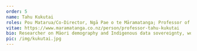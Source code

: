 ```yaml
---
order: 5
name: Tahu Kukutai
roles: Pou Matarua/Co-Director, Ngā Pae o te Māramatanga; Professor of Demography, National Institute of Demographic and Economic Analysis; Co-Director Institute for Population Research, University of Waikato
vitae: https://www.maramatanga.co.nz/person/professor-tahu-kukutai
bio: Researcher on Māori demography and Indigenous data sovereignty, working with hapū and iwi, doing demographic research that meets their needs. A founding member of the Māori Data Sovereignty network Te Mana Raraunga and the Global Indigenous Data Alliance. Serves on a wide range of iwi, research and government advisory groups.
pic: /img/kukutai.jpg
---
```

